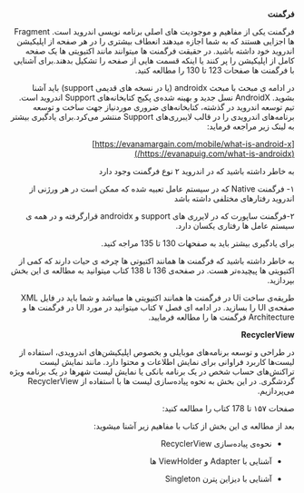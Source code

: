 <div dir="rtl" align='right'>

**فرگمنت**

فرگمنت یکی از مفاهیم و موجودیت های اصلی برنامه نویسی اندروید است. Fragment ها اجزایی هستند که به شما اجازه میدهند انعطاف بیشتری را در هر صفحه از اپلیکیشن اندروید خود داشته باشید. در حقیقت فرگمنت ها میتوانند مانند اکتیویتی ها یک صفحه کامل از اپلیکیشن را پر کنند یا اینکه قسمت هایی از صفحه را تشکیل بدهند.برای آشنایی با فرگمنت ها صفحات 123 تا 130 را مطالعه کنید. 

در ادامه ی مبحث با مبحث androidx (یا در نسخه های قدیمی support) باید آشنا بشوید. AndroidX نسل جدید و بهینه شده‌ی پکیج کتابخانه‌های Support اندروید است. تیم توسعه اندروید در گذشته، کتابخانه‌های ضروری موردنیاز جهت ساخت و توسعه برنامه‌های اندرویدی را در قالب لایبرری‌های Support منتشر می‌کرد.برای یادگیری بیشتر به لینک زیر مراجعه فرماید:

[https://evanamargain.com/mobile/what-is-android-x](https://evanapuig.com/what-is-androidx/)

به خاطر داشته باشید که در اندروید ۲ نوع فرگمنت وجود دارد

۱- فرگمنت Native که در سيستم عامل تعبیه شده که ممکن است در هر ورژنی از اندروید رفتارهای مختلفی داشته باشد

۲-فرگمنت ساپورت که در لایرری های support و androidx قرارگرفته و در همه ی سيستم عامل ها رفتاری یکسان دارد.

برای یادگیری بیشتر باید به صفحهات 130 تا 135 مراجه کنید.

به خاطر داشته باشید که فرگمنت ها همانند اکتیوتی ها چرخه ی حیات دارند که کمی از اکتیویتی ها پیچیده‌تر هست. در صفحه‌ی 136 تا 138 کتاب میتوانید به مطالعه ی این بخش بپردازید.

طریقه‌ی ساخت Ui در فرگمنت ها همانند اکتیویتی ها میباشد و شما باید در فایل XML صفحه‌ی UI را بسازید. در ادامه ای فصل ۷ کتاب میتوانید در مورد UI در فرگمنت ها و Architecture فرگمنت ها را مطالعه فرمایید.

**RecyclerView**

در طراحی و توسعه برنامه‌های موبایلی و بخصوص اپلیکیشن‌های اندرویدی، استفاده از لیست‌ها کاربرد فراوانی برای نمایش اطلاعات و محتوا دارد. مانند نمایش لیست تراکنش‌های حساب شخص در یک برنامه بانکی یا نمایش لیست شهرها در یک برنامه ویژه گردشگری. در این بخش به نحوه پیاده‌سازی لیست ها با استفاده از RecyclerView می‌پردازیم.



صفحات ۱۵۷ تا 178 کتاب را مطالعه کنید:

بعد از مطالعه ی این بخش از کتاب با مفاهیم زیر آشنا میشوید:

- نحوه‌ی پیاده‌سازی RecyclerView

- آشنایی با Adapter و ViewHolder ها

- آشنایی با دیزاین پترن Singleton

</div>
